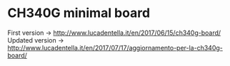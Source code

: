 # CH340G minimal board


First version -> http://www.lucadentella.it/en/2017/06/15/ch340g-board/
Updated version -> http://www.lucadentella.it/en/2017/07/17/aggiornamento-per-la-ch340g-board/
